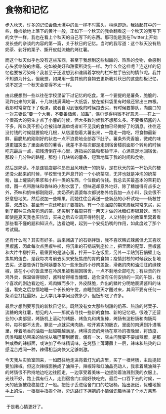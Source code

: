 # 食物和记忆

​	步入秋天，许多的记忆会像水潭中的鱼一样不时露头，稍纵即逝。我捡起其中的一些，像捡拾地上落下的黄叶一般，正如下一个秋天的我会翻看这一个秋天的我写下的文字一样，我也在看上个秋天的自己写下的东西。那可能是我在Twitter上开始发长些的杂谈的内容的第一篇，关于秋日的记忆。当时的我写道：这个秋天没有热奶茶、剥好的栗子、撕开皮就流糖的烤红薯。

​	而这个秋天似乎也没有这些东西，甚至于我想到这些甜甜的、热热的食物，会感到心头紧缩般的疼痛，宛如被美好和甜蜜所烫伤一样。为什么会这样呢？连这样的记忆也要被污染吗？我甚至于还没想到和谁隔着学校的栏杆拉手告别的情节呢。我并不知道为什么，但我想，如果用一些其他的食物去更新我对秋日的这些刻板记忆，说不定这一个秋天会变得不太一样。

​	由此便想到一些以往在学校里留下过记忆的吃食。第一个要提的是薯条，脆脆的、现炸出来的大薯，十几块钱满满地一大纸袋，放在塑料袋里有时候还冒出三四根。我那时常常在下了晚课，或者自习到很晚的时候跑去买，有时候要排队，向窗口的一对夫妻说“要一个大薯，不要番茄酱，加盐”，偶尔觉得稍微不好意思——在上一个很高大的男生才点了小薯的时候，但大多数时候我不想那么多。不要番茄酱的人不多，所以我不担心会被错单漏单或者听不见我的食物已经做好了的消息。往往还没付钱的时候就要偷吃几根，从店里抱着大薯出来，一路走一路吃，将食物最新鲜、最脆热的刚刚好的状态一点不浪费地全部吞下肚子。薯条外壳香脆，微咸的味道更加突出了里面柔软的薯香，我差不多每次都是走到宿舍楼前面那个转角的时候吃完最后一点，把残渣倒在手心里，连指尖的盐粒都舔干净，心满意足地回宿舍。那段十几分钟的路程，那包十几块钱的薯条，短暂地属于我的时间和食物。

​	然后是奶茶。不是连锁店那种昂贵且风味统一的奶茶，是在秋天的第一杯奶茶的梗还没火起来的时候，学校里悄无声息开的一个小奶茶店，无非也就是冲泡的奶茶粉，加上罐装的果浆和小料一类的东西，个位数的价钱。我总去买最基本的茉莉奶绿，图一点带甜味和香味的小甜水罢了，但味道却意外地好，除了糖加得有点多之外，茶味和奶味都刚刚好。卖奶茶的婆婆每次都说格外给我加一点小料，我会很不好意思地笑，然后说加一些椰果，而她往往会再送一些新品的小杯试吃——杨枝甘露、双皮奶、甚至有一次还吃到了姜撞奶。有一个高强度的期末周我常常来买，买到了那种三角茶包泡的茶，还买到了每周只有一两天才做的冰糖红枣银耳饮。当时即使是夏天我也买热饮，买来之后去空调开得特别足、人又特别少的教室里窝着看那些看不懂的题和知识点，边看边喝，起到一个安抚奶嘴的作用，如此度过了那个考试周。

​	还有什么呢？其实有好多。后来闭店了的石锅拌饭，我不喜欢韩式辣酱但尤其喜欢黑椒酱，因此每次点黑椒牛柳，将沉重的石锅端到座位上，把里面的配菜、黑椒酱和大片牛柳拌开，最重要的是溏心蛋，拌开一半在饭里，另外一半贴到石锅壁上吃焦焦的蛋白，是我每次考前去买来安抚焦虑的胃的食物；疫情封校的时候我反复地去买，还要告诉打饭阿姨要多加一些米饭的小炒肉盖饭，滑嫩的肉和油汪汪的绿辣椒，装在小小的饭盒里在冷风里被我揣回宿舍，一点不剩地全部吃光；有些贵的炸鸡外卖，保温做得很好，酱料给得相当慷慨，适合没有任何安排的一天的午饭，找个喜欢的剧边看边吃，鸡肉嫩而多汁，外皮酥脆，炸出的鳞片分明地裹满酱料的味道，看完之后怠惰地睡一个长长的午觉，直睡到黑天才醒过来，其间不要有任何一条消息打扰最好。上大学几年学问没做多少，但饭却吃了许多。

​	最后才想到要写我的新秋日记忆。既然没有女大那些甜甜的奶茶、热热的烤栗子、流糖的烤红薯，想见的人——那就去寻找一些新的食物、新的记忆吧。很晚了还营业的小卖部里，烤肠机上滚动的烤肠、烤鱼丸和烤鱼棒，烤肠有淀粉肠和肉肠两种，每种都不太贵。罪恶一点就买烤肉肠，咬开紧实的肠衣，里面的肉满到扑进嘴里，伴着喷香的油脂一起越嚼越满足。烤得烫烫的烤肠在寒冷的夜晚里，将热度、肉类和脂肪带来的愉悦从嘴巴带到肠胃。偶有一次，店主问我要不要加辣椒，是那种咸香的辣椒面，或许加了些味精调味，在烤肠上薄薄蘸上一层，辣味和热烫的口感混合成同一种，辣得相当爽快又足够刺激。

​	今天我从实验室回来，一如既往地走进亮着灯光的店里，买了一根烤肠，主动提起要加辣椒。但这次辣椒面换成了油辣子，辣椒碎和红油晶亮动人，我拿着蘸油辣子的烤肠很不矜持地边吃边往回走，一边享受着美味一边提防着油溅到我的衣服上。光线不好，路上偶有行人，走到宿舍门口刚好快吃完，最后一口吞下去的时候，一天的疲惫被稳稳接住了一般。把签子丢进宿舍门口的垃圾桶，抽出张纸，优雅地擦手上的油，一根根手指挨个擦，旁边路灯下拥抱的小情侣识趣地换了个地方亲热——

​	于是我心情更好了。